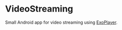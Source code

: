 # VideoStreaming

Small Android app for video streaming using [ExoPlayer](https://github.com/google/ExoPlayer).
